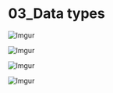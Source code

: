 # 03_Data types

![Imgur](https://i.imgur.com/iUqgVkV.png) 

![Imgur](https://i.imgur.com/guADTah.png)  

![Imgur](https://i.imgur.com/EMAkISK.png)  

![Imgur](https://i.imgur.com/jqO2TsA.png)  

